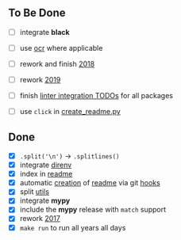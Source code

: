## To Be Done

- [ ] integrate **black**
- [ ] use [ocr](common/ocr.py) where applicable
- [ ] rework and finish [2018](y2018)
- [ ] rework [2019](y2019)
- [ ] finish [linter integration TODOs](Makefile) for all packages
- [ ] use `click` in [create_readme.py](meta/create_readme.py)


## Done

- [x] `.split('\n')` -> `.splitlines()`
- [x] integrate [direnv](.envrc)
- [x] index in [readme](README.md)
- [x] automatic [creation](meta/create_readme.py) of [readme](README.md) via git [hooks](.hooks/pre-commit)
- [x] split [utils](common/utils.py)
- [x] integrate **mypy**
- [x] include the **mypy** release with `match` support
- [x] rework [2017](y2017)
- [x] `make run` to run all years all days
